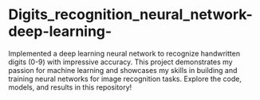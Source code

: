 # Digits_recognition_neural_network-deep-learning-
 Implemented a deep learning neural network to recognize handwritten digits (0-9) with impressive accuracy. This project demonstrates my passion for machine learning and showcases my skills in building and training neural networks for image recognition tasks. Explore the code, models, and results in this repository!
